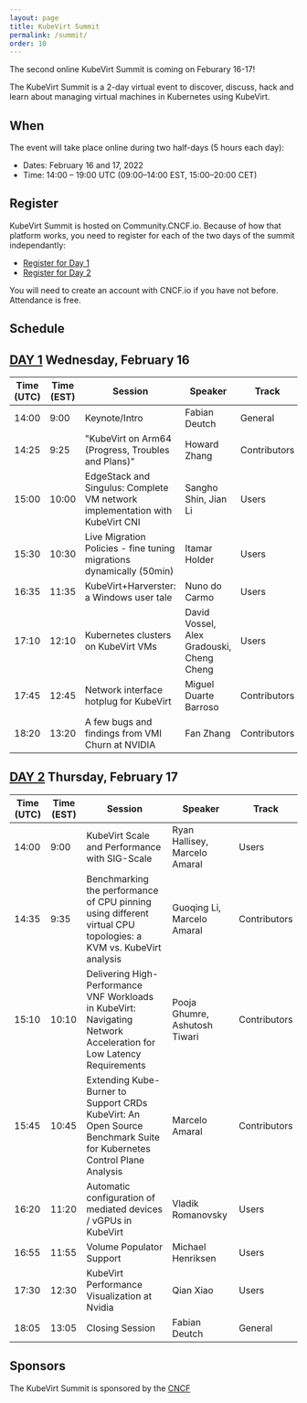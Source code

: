 ```yaml
---
layout: page
title: KubeVirt Summit
permalink: /summit/
order: 10
---
```


The second online KubeVirt Summit is coming on Feburary 16-17!

The KubeVirt Summit is a 2-day virtual event to discover,
discuss, hack and learn about managing virtual machines in Kubernetes using
KubeVirt.

## When

The event will take place online during two half-days (5 hours each day):

- Dates: February 16 and 17, 2022
- Time: 14:00 – 19:00 UTC (09:00–14:00 EST, 15:00–20:00 CET)

## Register

KubeVirt Summit is hosted on Community.CNCF.io.  Because of how that platform works, you need to register for each of the two days of the summit independantly:

- [Register for Day 1](https://community.cncf.io/events/details/cncf-kubevirt-community-presents-kubevirt-summit-2022-day-1/)
- [Register for Day 2](https://community.cncf.io/events/details/cncf-kubevirt-community-presents-kubevirt-summit-2022-day-2/)

You will need to create an account with CNCF.io if you have not before. Attendance is free.

## Schedule

## [DAY 1](https://community.cncf.io/events/details/cncf-kubevirt-community-presents-kubevirt-summit-2022-day-1/) Wednesday, February 16

| Time (UTC) | Time (EST) | Session | Speaker | Track |
| ------- | ------- | ----------------------------- | ------- | ------ |
| 14:00 | 9:00 | Keynote/Intro | Fabian Deutch | General |
| 14:25 | 9:25 | "KubeVirt on Arm64 (Progress, Troubles and Plans)" | Howard Zhang | Contributors |
| 15:00 | 10:00 | EdgeStack and Singulus: Complete VM network implementation with KubeVirt CNI  | Sangho Shin, Jian Li | Users |
| 15:30 | 10:30 | Live Migration Policies - fine tuning migrations dynamically (50min) | Itamar Holder | Users |
| 16:35 | 11:35 | KubeVirt+Harverster: a Windows user tale | Nuno do Carmo | Users |
| 17:10 | 12:10 | Kubernetes clusters on KubeVirt VMs | David Vossel, Alex Gradouski, Cheng Cheng | Users |
| 17:45 | 12:45 | Network interface hotplug for KubeVirt | Miguel Duarte Barroso | Contributors |
| 18:20 | 13:20 | A few bugs and findings from VMI Churn at NVIDIA | Fan Zhang | Contributors |

## [DAY 2](https://community.cncf.io/events/details/cncf-kubevirt-community-presents-kubevirt-summit-2022-day-2/) Thursday, February 17

| Time (UTC) | Time (EST) | Session | Speaker | Track |
| ------- | ------- | ----------------------------- | ------- | ------ |
| 14:00 | 9:00 | KubeVirt Scale and Performance with SIG-Scale | Ryan Hallisey, Marcelo Amaral | Users |
| 14:35 | 9:35 | Benchmarking the performance of CPU pinning using different virtual CPU topologies: a KVM vs. KubeVirt analysis | Guoqing Li, Marcelo Amaral | Contributors |
| 15:10 | 10:10 | Delivering High-Performance VNF Workloads in KubeVirt: Navigating Network Acceleration for Low Latency Requirements | Pooja Ghumre, Ashutosh Tiwari  | Contributors |
| 15:45 | 10:45 | Extending Kube-Burner to Support CRDs KubeVirt: An Open Source Benchmark Suite for Kubernetes Control Plane Analysis | Marcelo Amaral | Contributors |
| 16:20 | 11:20 | Automatic configuration of mediated devices / vGPUs in KubeVirt | Vladik Romanovsky | Users
| 16:55 | 11:55 | Volume Populator Support | Michael Henriksen | Users |
| 17:30 | 12:30 | KubeVirt Performance Visualization at Nvidia | Qian Xiao | Users |
| 18:05 | 13:05 | Closing Session | Fabian Deutch | General |

## Sponsors

The KubeVirt Summit is sponsored by the [CNCF](https://cncf.io/)
